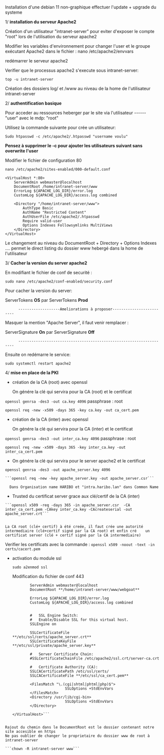 Installation d'une debian 11 non-graphique effectuer l'update + upgrade du systeme 

  1/ **installation du serveur Apache2**
   
 Création d'un utilisateur "intranet-server" pour eviter d'exposer le compte "root" lors de l'utilisation du serveur apache2
 
 Modifier les variables d'environnement pour changer l'user et le groupe exécutant Apache2 dans le fichier : nano /etc/apache2/envvars 


redémarrer le serveur apache2

 Verifier que le processus apache2 s'execute sous intranet-server:
 
 ```top -u intranet-server```
 
 

 Création des dossiers log/ et /www  au niveau de la home de l'utilisateur intranet-server

  2/ **authentification basique**
   
 Pour acceder au ressources heberger par le site via l'utilisateur ------ "user" avec le mdp: "root"
 
 Utilisez la commande suivante pour crée un utilisateur:
 
 ```Sudo htpasswd -c /etc/apache2/.htpasswd "username voulu"```
 
**Pensez à supprimer le -c pour ajouter les utilisateurs suivant sans overwrite l'user**

 Modifier le fichier de configuration 80 
 
 ```nano /etc/apache2/sites-enabled/000-default.conf``` 

```
<VirtualHost *:80>
    ServerAdmin webmaster@localhost
    DocumentRoot /home/intranet-server/www
    ErrorLog ${APACHE_LOG_DIR}/error.log
    CustomLog ${APACHE_LOG_DIR}/access.log combined

    <Directory "/home/intranet-server/www">
        AuthType Basic
        AuthName "Restricted Content"
        AuthUserFile /etc/apache2/.htpasswd
        Require valid-user
        Options Indexes Followsymlinks MultiViews
    </Directory>
</VirtualHost>
```

Le changement au niveau du DocumentRoot + Directory + Options Indexes ....  permet le direct listing du dossier www hebergé dans la home de l'utilisateur


 3/ **Cacher la version du server apache2** 

  En modifiant le fichier de conf de securité : 
  
  ```sudo nano /etc/apache2/conf-enabled/security.conf```

  Pour cacher la version du server:
  
  ServerTokens **OS**  par ServerTokens **Prod** 

          -------------------Ameliorations à proposer-------------------------

  Masquer la mention "Apache Server", il faut venir remplacer :

  ServerSignature **On** par ServerSignature **Off** 
  
          --------------------------------------------------------------------
  
  Ensuite on redémarre le service:

  ```sudo systemctl restart apache2```

4/ **mise en place de la PKI**

  - création de la CA (root) avec openssl
  
      On génére la clé qui servira pour la CA (root) et le certificat
  
   ```openssl genrsa -des3 -out ca.key 4096```    passphrase : root
   
   ```openssl req -new -x509 -days 365 -key ca.key -out ca_cert.pem```
   
   
   - création de la CA (inter) avec openssl
  
      On génére la clé qui servira pour la CA (inter) et le certificat
  
   ```openssl genrsa -des3 -out inter_ca.key 4096```    passphrase : root
   
   ```openssl req -new -x509 -days 365 -key inter_ca.key -out inter_ca_cert.pem```
   
   
    
  - On génére la clé qui servira pour le server apache2 et le certificat
   
   ```openssl genrsa -des3 -out apache_server.key 4096```
     
    ```openssl req -new -key apache_server.key -out apache_server.csr```
    
      Dans Organisation name HARIBO et "intra.haribo.lan" dans Common Name
      
      
    
   - Trusted du certificat server grace aux clé/certif de la CA (inter)
      
    ```openssl x509 -req -days 365 -in apache_server.csr  -CA inter_ca_cert.pem -CAkey inter_ca.key -CAcreateserial -out apache_server.crt```
    
    
    La CA root (clé+ certif) à été creée, il faut crée une autorité intermediaire (clé+certif signé par la CA root) et enfin cré 	un certificat server (clé + certif signé par la CA intermediaire) 
  
  
   Verifier les certificats avec la commande :   ```openssl x509 -noout -text -in certs/cacert.pem```

    
   - activation du module ssl
    
     ```sudo a2enmod ssl```

  
     Modification du fichier de conf 443
		 
        ```<VirtualHost _default_:443>
                ServerAdmin webmaster@localhost
                DocumentRoot **/home/intranet-server/www/webgoat**
          
                ErrorLog ${APACHE_LOG_DIR}/error.log
                CustomLog ${APACHE_LOG_DIR}/access.log combined


                #   SSL Engine Switch:
                #   Enable/Disable SSL for this virtual host.
                SSLEngine on

                SSLCertificateFile      **/etc/ssl/certs/apache_server.crt**
                SSLCertificateKeyFile **/etc/ssl/private/apache_server.key**

                #   Server Certificate Chain:
                #SSLCertificateChainFile /etc/apache2/ssl.crt/server-ca.crt

                #   Certificate Authority (CA):             
                SSLCACertificatePath /etc/ssl/certs/
                SSLCACertificateFile **/etc/ssl/ca_cert.pem**
          
                <FilesMatch "\.(cgi|shtml|phtml|php)$">
                                SSLOptions +StdEnvVars
                </FilesMatch>
                <Directory /usr/lib/cgi-bin>
                                SSLOptions +StdEnvVars
                </Directory>

        </VirtualHost>```
    
    Rajout du chemin dans le DocumentRoot est le dossier contenant notre site accesible en https
    Ne pas oublier de changer le proprietaire du dossier www de root à intranet-server 
    
    ```chown -R intranet-server www```
    
    
